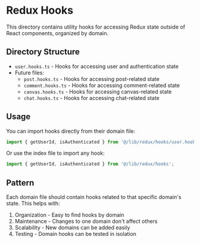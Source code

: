 # Redux Hooks

This directory contains utility hooks for accessing Redux state outside of React components, organized by domain.

## Directory Structure

- `user.hooks.ts` - Hooks for accessing user and authentication state
- Future files:
  - `post.hooks.ts` - Hooks for accessing post-related state
  - `comment.hooks.ts` - Hooks for accessing comment-related state
  - `canvas.hooks.ts` - Hooks for accessing canvas-related state
  - `chat.hooks.ts` - Hooks for accessing chat-related state

## Usage

You can import hooks directly from their domain file:

```typescript
import { getUserId, isAuthenticated } from '@/lib/redux/hooks/user.hooks';
```

Or use the index file to import any hook:

```typescript
import { getUserId, isAuthenticated } from '@/lib/redux/hooks';
```

## Pattern

Each domain file should contain hooks related to that specific domain's state. This helps with:

1. Organization - Easy to find hooks by domain
2. Maintenance - Changes to one domain don't affect others
3. Scalability - New domains can be added easily
4. Testing - Domain hooks can be tested in isolation
